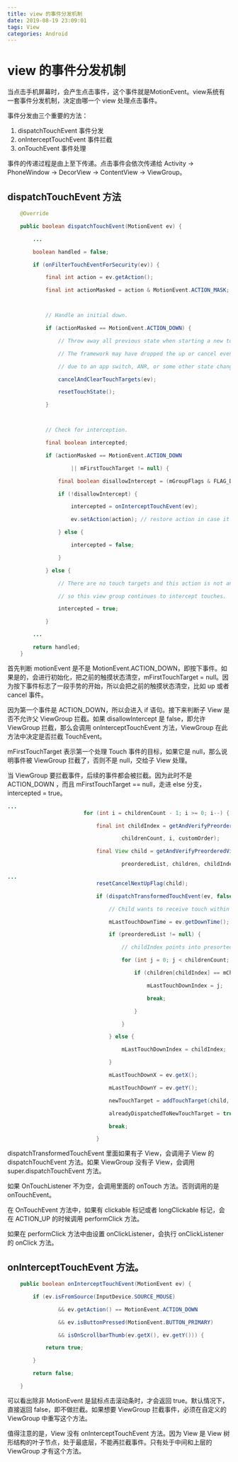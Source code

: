 ```yaml
---
title: view 的事件分发机制
date: 2019-08-19 23:09:01
tags: View
categories: Android
---
```


# view 的事件分发机制

当点击手机屏幕时，会产生点击事件，这个事件就是MotionEvent。view系统有一套事件分发机制，决定由哪一个 view 处理点击事件。

事件分发由三个重要的方法：
1. dispatchTouchEvent 事件分发
2. onInterceptTouchEvent 事件拦截
3. onTouchEvent 事件处理

事件的传递过程是由上至下传递。点击事件会依次传递给 Activity -> PhoneWindow -> DecorView -> ContentView -> ViewGroup。

## dispatchTouchEvent 方法

```java
    @Override

    public boolean dispatchTouchEvent(MotionEvent ev) {

        ...

        boolean handled = false;

        if (onFilterTouchEventForSecurity(ev)) {

            final int action = ev.getAction();

            final int actionMasked = action & MotionEvent.ACTION_MASK;



            // Handle an initial down.

            if (actionMasked == MotionEvent.ACTION_DOWN) {

                // Throw away all previous state when starting a new touch gesture.

                // The framework may have dropped the up or cancel event for the previous gesture

                // due to an app switch, ANR, or some other state change.

                cancelAndClearTouchTargets(ev);

                resetTouchState();

            }



            // Check for interception.

            final boolean intercepted;

            if (actionMasked == MotionEvent.ACTION_DOWN

                    || mFirstTouchTarget != null) {

                final boolean disallowIntercept = (mGroupFlags & FLAG_DISALLOW_INTERCEPT) != 0;

                if (!disallowIntercept) {

                    intercepted = onInterceptTouchEvent(ev);

                    ev.setAction(action); // restore action in case it was changed

                } else {

                    intercepted = false;

                }

            } else {

                // There are no touch targets and this action is not an initial down

                // so this view group continues to intercept touches.

                intercepted = true;

            }

        ...

        return handled;
    }
```

首先判断 motionEvent 是不是 MotionEvent.ACTION_DOWN，即按下事件。如果是的，会进行初始化，把之前的触摸状态清空，mFirstTouchTarget = null。因为按下事件标志了一段手势的开始，所以会把之前的触摸状态清空，比如 up 或者 cancel 事件。

因为第一个事件是 ACTION_DOWN，所以会进入 if 语句。接下来判断子 View 是否不允许父 ViewGroup 拦截。如果 disallowIntercept 是 false，即允许 ViewGroup 拦截，那么会调用 onInterceptTouchEvent 方法，ViewGroup 在此方法中决定是否拦截 TouchEvent。

mFirstTouchTarget 表示第一个处理 Touch 事件的目标，如果它是 null，那么说明事件被 ViewGroup 拦截了，否则不是 null，交给子 View 处理。

当 ViewGroup 要拦截事件，后续的事件都会被拦截。因为此时不是 ACTION_DOWN ，而且 mFirstTouchTarget == null，走进 else 分支，intercepted = true。


```java
...
                        for (int i = childrenCount - 1; i >= 0; i--) {

                            final int childIndex = getAndVerifyPreorderedIndex(

                                    childrenCount, i, customOrder);

                            final View child = getAndVerifyPreorderedView(

                                    preorderedList, children, childIndex);

...
                            resetCancelNextUpFlag(child);

                            if (dispatchTransformedTouchEvent(ev, false, child, idBitsToAssign)) {

                                // Child wants to receive touch within its bounds.

                                mLastTouchDownTime = ev.getDownTime();

                                if (preorderedList != null) {

                                    // childIndex points into presorted list, find original index

                                    for (int j = 0; j < childrenCount; j++) {

                                        if (children[childIndex] == mChildren[j]) {

                                            mLastTouchDownIndex = j;

                                            break;

                                        }

                                    }

                                } else {

                                    mLastTouchDownIndex = childIndex;

                                }

                                mLastTouchDownX = ev.getX();

                                mLastTouchDownY = ev.getY();

                                newTouchTarget = addTouchTarget(child, idBitsToAssign);

                                alreadyDispatchedToNewTouchTarget = true;

                                break;

                            }
```
dispatchTransformedTouchEvent 里面如果有子 View，会调用子 View 的 dispatchTouchEvent 方法。如果 ViewGroup 没有子 View，会调用 super.dispatchTouchEvent 方法。

如果 OnTouchListener 不为空，会调用里面的 onTouch 方法。否则调用的是 onTouchEvent。

在 OnTouchEvent 方法中，如果有 clickable 标记或者 longClickable 标记，会在 ACTION_UP 的时候调用 performClick 方法。

如果在 performClick 方法中由设置 onClickListener，会执行 onClickListener 的 onClick 方法。



## onInterceptTouchEvent 方法。

```java
    public boolean onInterceptTouchEvent(MotionEvent ev) {

        if (ev.isFromSource(InputDevice.SOURCE_MOUSE)

                && ev.getAction() == MotionEvent.ACTION_DOWN

                && ev.isButtonPressed(MotionEvent.BUTTON_PRIMARY)

                && isOnScrollbarThumb(ev.getX(), ev.getY())) {

            return true;

        }

        return false;

    }
```
可以看出除非 MotionEvent 是鼠标点击滚动条时，才会返回 true。默认情况下，直接返回 false，即不做拦截。如果想要 ViewGroup 拦截事件，必须在自定义的 ViewGroup 中重写这个方法。

值得注意的是，View 没有 onInterceptTouchEvent 方法。因为 View 是 View 树形结构的叶子节点，处于最底层，不能再拦截事件。只有处于中间和上层的 ViewGroup 才有这个方法。

